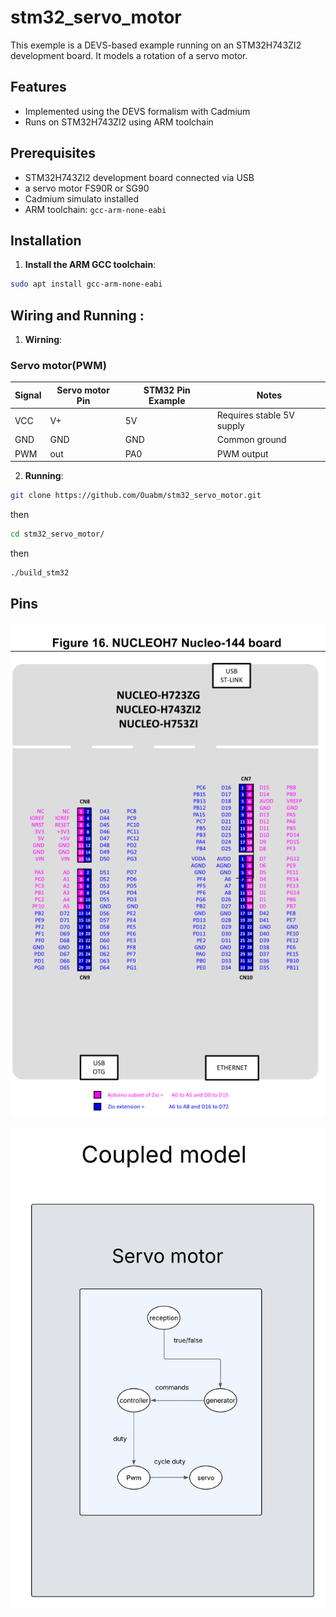 # stm32_servo_motor
This exemple is a DEVS-based example running on an STM32H743ZI2 development board. It models a rotation of a servo motor.

## Features

- Implemented using the DEVS formalism with Cadmium
- Runs on STM32H743ZI2 using ARM toolchain

## Prerequisites

- STM32H743ZI2 development board connected via USB
- a servo motor FS90R or SG90
- Cadmium simulato installed
- ARM toolchain: `gcc-arm-none-eabi`

## Installation

1. **Install the ARM GCC toolchain**:

```bash
sudo apt install gcc-arm-none-eabi
```
## Wiring and Running :

1. **Wirning**:

### Servo motor(PWM)

| Signal | Servo motor Pin | STM32 Pin Example | Notes                                 |
|--------|-----------------|-------------------|---------------------------------------|
| VCC    | V+              | 5V                | Requires stable 5V supply             |
| GND    | GND             | GND               | Common ground                         |
| PWM    | out             | PA0               | PWM output                            |


2. **Running**:

```bash
git clone https://github.com/Ouabm/stm32_servo_motor.git
```
  then
```bash
cd stm32_servo_motor/
```
  then
```bash
./build_stm32
```
## Pins 
![Aperçu](assets/pins.png)

![Aperçu](assets/img.jpeg)

